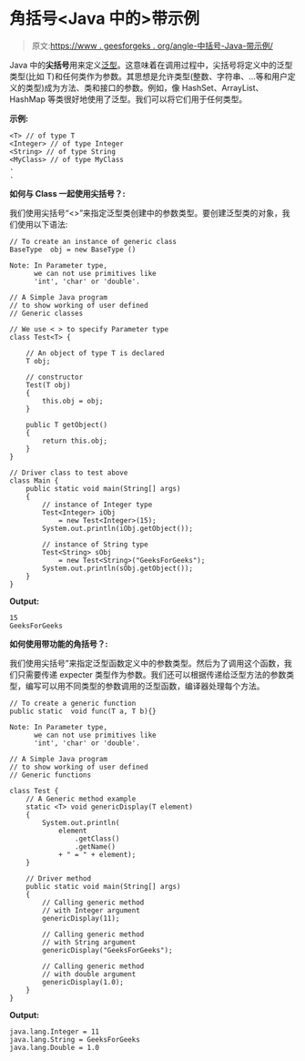 # 角括号<Java 中的>带示例

> 原文:[https://www . geesforgeks . org/angle-中括号-Java-带示例/](https://www.geeksforgeeks.org/angle-bracket-in-java-with-examples/)

Java 中的**尖括号**用来定义[泛型](https://www.geeksforgeeks.org/generics-in-java/)。这意味着在调用过程中，尖括号将定义中的泛型类型(比如 T)和任何类作为参数。其思想是允许类型(整数、字符串、…等和用户定义的类型)成为方法、类和接口的参数。例如，像 HashSet、ArrayList、HashMap 等类很好地使用了泛型。我们可以将它们用于任何类型。

**示例:**

```
<T> // of type T
<Integer> // of type Integer
<String> // of type String
<MyClass> // of type MyClass
.
.

```

**如何与 Class 一起使用尖括号？:**

我们使用尖括号“<>”来指定泛型类创建中的参数类型。要创建泛型类的对象，我们使用以下语法:

```
// To create an instance of generic class 
BaseType  obj = new BaseType ()

Note: In Parameter type,
      we can not use primitives like 
      'int', 'char' or 'double'.

```

```
// A Simple Java program
// to show working of user defined
// Generic classes

// We use < > to specify Parameter type
class Test<T> {

    // An object of type T is declared
    T obj;

    // constructor
    Test(T obj)
    {
        this.obj = obj;
    }

    public T getObject()
    {
        return this.obj;
    }
}

// Driver class to test above
class Main {
    public static void main(String[] args)
    {
        // instance of Integer type
        Test<Integer> iObj
            = new Test<Integer>(15);
        System.out.println(iObj.getObject());

        // instance of String type
        Test<String> sObj
            = new Test<String>("GeeksForGeeks");
        System.out.println(sObj.getObject());
    }
}
```

**Output:**

```
15
GeeksForGeeks

```

**如何使用带功能的角括号？:**

我们使用尖括号”来指定泛型函数定义中的参数类型。然后为了调用这个函数，我们只需要传递 expecter 类型作为参数。我们还可以根据传递给泛型方法的参数类型，编写可以用不同类型的参数调用的泛型函数，编译器处理每个方法。

```
// To create a generic function
public static  void func(T a, T b){}

Note: In Parameter type,
      we can not use primitives like 
      'int', 'char' or 'double'.

```

```
// A Simple Java program
// to show working of user defined
// Generic functions

class Test {
    // A Generic method example
    static <T> void genericDisplay(T element)
    {
        System.out.println(
            element
                .getClass()
                .getName()
            + " = " + element);
    }

    // Driver method
    public static void main(String[] args)
    {
        // Calling generic method
        // with Integer argument
        genericDisplay(11);

        // Calling generic method
        // with String argument
        genericDisplay("GeeksForGeeks");

        // Calling generic method
        // with double argument
        genericDisplay(1.0);
    }
}
```

**Output:**

```
java.lang.Integer = 11
java.lang.String = GeeksForGeeks
java.lang.Double = 1.0

```